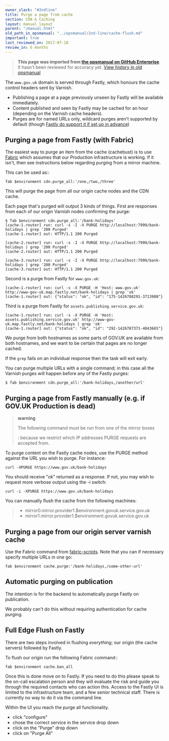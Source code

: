 ```yaml
---
owner_slack: "#2ndline"
title: Purge a page from cache
section: CDN & Caching
layout: manual_layout
parent: "/manual.html"
old_path_in_opsmanual: "../opsmanual/2nd-line/cache-flush.md"
important: true
last_reviewed_on: 2017-07-18
review_in: 6 months
---
```


> **This page was imported from [the opsmanual on GitHub Enterprise](https://github.com/alphagov/govuk-legacy-opsmanual)**.
It hasn't been reviewed for accuracy yet.
[View history in old opsmanual](https://github.com/alphagov/govuk-legacy-opsmanual/tree/master/2nd-line/cache-flush.md)


The `www.gov.uk` domain is served through Fastly, which honours the
cache control headers sent by Varnish.

-   Publishing a page at a page previously unseen by Fastly will be
    available immediately.
-   Content published and seen by Fastly may be cached for an hour
    (depending on the Varnish cache headers).
-   Purges are for named URLs only, wildcard purges aren't supported by
    default (though [Fastly do support it if set up in
    advance](https://docs.fastly.com/guides/purging/wildcard-purges))

## Purging a page from Fastly (with Fabric)

The easiest way to purge an item from the cache (cachebust) is to use
[Fabric](https://github.com/alphagov/fabric-scripts/blob/master/cdn.py)
which assumes that our Production infrastructure is working. If it
isn't, then see instructions below regarding purging from a mirror
machine.

This can be used as::

    fab $environment cdn.purge_all:'/one,/two,/three'

This will purge the page from all our origin cache nodes and the CDN
cache.

Each page that's purged will output 3 kinds of things. First are
responses from each of our origin Varnish nodes confirming the purge:

    $ fab $environment cdn.purge_all:'/bank-holidays'
    [cache-1.router] run: curl -s -I -X PURGE http://localhost:7999/bank-holidays | grep '200 Purged'
    [cache-1.router] out: HTTP/1.1 200 Purged

    [cache-2.router] run: curl -s -I -X PURGE http://localhost:7999/bank-holidays | grep '200 Purged'
    [cache-2.router] out: HTTP/1.1 200 Purged

    [cache-3.router] run: curl -s -I -X PURGE http://localhost:7999/bank-holidays | grep '200 Purged'
    [cache-3.router] out: HTTP/1.1 200 Purged

Second is a purge from Fastly for `www.gov.uk`:

    [cache-1.router] run: curl -s -X PURGE -H 'Host: www.gov.uk' http://www-gov-uk.map.fastly.net/bank-holidays | grep 'ok'
    [cache-1.router] out: {"status": "ok", "id": "175-1426788291-3713988"}

Third is a purge from Fastly for `assets.publishing.service.gov.uk`:

    [cache-1.router] run: curl -s -X PURGE -H 'Host: assets.publishing.service.gov.uk' http://www-gov-uk.map.fastly.net/bank-holidays | grep 'ok'
    [cache-1.router] out: {"status": "ok", "id": "292-1426787371-4043665"}

We purge from both hostnames as some parts of GOV.UK are available from
both hostnames, and we want to be certain that pages are no longer
cached.

If the `grep` fails on an individual response then the task will exit
early.

You can purge multiple URLs with a single command; in this case all the
Varnish purges will happen before any of the Fastly purges:

    $ fab $environment cdn.purge_all:'/bank-holidays,/another/url'

## Purging a page from Fastly manually (e.g. if GOV.UK Production is dead)

> **warning**
>
> The following command *must* be run from one of the mirror boxes
>
> :   because we restrict which IP addresses PURGE requests are
>     accepted from.
>
To purge content on the Fastly cache nodes, use the PURGE method against
the URL you wish to purge. For instance:

    curl -XPURGE https://www.gov.uk/bank-holidays

You should receive "ok" returned as a response. If not, you may wish to
request more verbose output using the -i switch:

    curl -i -XPURGE https://www.gov.uk/bank-holidays

You can manually flush the cache from the following machines:

> -   mirror0.mirror.provider1.\$environment.govuk.service.gov.uk
> -   mirror1.mirror.provider1.\$environment.govuk.service.gov.uk

## Purging a page from our origin server varnish cache

Use the Fabric command from
[fabric-scripts](https://github.com/alphagov/fabric-scripts). Note that
you can if necessary specify multiple URLs in one go:

    fab $environment cache.purge:'/bank-holidays,/some-other-url'

## Automatic purging on publication

The intention is for the backend to automatically purge Fastly on
publication.

We probably can't do this without requiring authentication for cache
purging.

## Full Edge Flush on Fastly

There are two steps involved in flushing *everything*; our origin (the
cache servers) followed by Fastly.

To flush our origin run the following Fabric command::

    fab $environment cache.ban_all

Once this is done move on to Fastly. If you need to do this please speak
to the on-call escalation person and they will evaluate the risk and
guide you through the required contacts who can action this. Access to
the Fastly UI is limited to the infrastructure team, and a few senior
technical staff. There is currently no way to do it via the command
line.

Within the UI you reach the purge all functionality.

-   click "configure"
-   chose the correct service in the service drop down
-   click on the "Purge" drop down
-   click on "Purge All"
